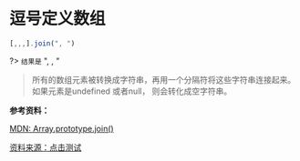 # 逗号定义数组

```js
[,,,].join(", ")
```

?> `结果是` ", , "

> 所有的数组元素被转换成字符串，再用一个分隔符将这些字符串连接起来。如果元素是undefined 或者null， 则会转化成空字符串。

**参考资料：**

[MDN: Array.prototype.join()](https://developer.mozilla.org/zh-CN/docs/Web/JavaScript/Reference/Global_Objects/Array/join)

[资料来源：点击测试](http://javascript-puzzlers.herokuapp.com/)